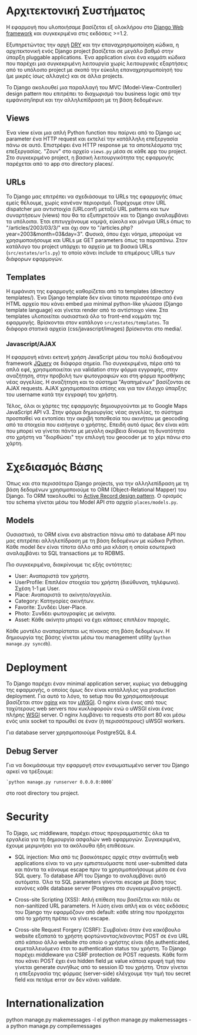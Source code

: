 # Αρχιτεκτονική Συστήματος

Η εφαρμογή που υλοποιήσαμε βασίζεται εξ ολοκλήρου στο [Django Web framework](http://djangoproject.com) και συγκεκριμένα
στις εκδόσεις >=1.2. 

Εξυπηρετώντας την αρχή [DRY](http://www.c2.com/cgi/wiki?DontRepeatYourself) και την επαναχρησιμοποίηση κώδικα,
η αρχιτεκτονική ενός Django project βασίζεται σε μεγάλο βαθμό στην ύπαρξη pluggable applications. Ένα application είναι 
ένα κομμάτι κώδικα που παρέχει μια συγκεκριμένη λειτουργία χωρίς λειτουργικές εξαρτήσεις από το υπόλοιπο project με σκοπό 
την εύκολη επαναχρησιμοποίησή του (με μικρές ίσως αλλαγές) και σε άλλα projects. 

Το Django ακολουθεί μια παραλλαγή του MVC (Model-View-Controller) design pattern που επιτρέπει το διαχωρισμό του 
business logic από την εμφάνιση/input και την αλληλεπίδραση με τη βάση δεδομένων.

## Views
Ένα view είναι μια απλή Python function που παίρνει από το Django ως parameter ένα HTTP request και εκτελεί την
κατάλληλη επεξεργασία πάνω σε αυτό. Επιστρέφει ένα HTTP response με τα αποτελέσματα της επεξεργασίας. "Ζουν" στο αρχείο
`views.py` μέσα σε κάθε app του project. Στο συγκεκριμένο project, η βασική λειτουργικότητα της εφαρμογής παρέχεται από
το app στο directory places/.

## URLs
Το Django μας επιτρέπει να σχεδιάσουμε τα URLs της εφαρμογής όπως εμείς θέλουμε, χωρίς κανέναν περιορισμό. Παρέχουμε
στον URL dispatcher μια αντιστοιχία (URLconf) μεταξύ URL patterns και των συναρτήσεων (views) που θα τα εξυπηρετούν και 
το Django αναλαμβάνει τα υπόλοιπα. Έτσι επιτυγχάνουμε κομψά, εύκολα και μόνιμα URLs όπως το "/articles/2003/03/3/" και
όχι σαν το "/articles.php?year=2003&month=03&day=3". Φυσικά, όπου έχει νόημα, μπορούμε να χρησιμοποιήσουμε και URLs με GET
parameters όπως τα παραπάνω. Στον κατάλογο του project υπάρχει το αρχείο με τα βασικά URLs (`src/estates/urls.py`) το
οποίο κάνει include τα επιμέρους URLs των διάφορων εφαρμογών.

## Templates
Η εμφάνιση της εφαρμογής καθορίζεται από τα templates (directory templates/). Ένα Django template δεν είναι τίποτα
περισσότερο από ένα HTML αρχείο που κάνει embed μια minimal python-like γλώσσα (Django template language) και γίνεται
render από το αντίστοιχο view. Στα templates υλοποιείται ουσιαστικά όλο το front-end κομμάτι της εφαρμογής. Βρίσκονται
στον κατάλογο `src/estates/templates`. Τα διάφορα στατικά αρχεία (css/javascript/images) βρίσκονται στο media/.

### Javascript/AJAX
Η εφαρμογή κάνει εκτενή χρήση JavaScript μέσω του πολύ διαδομένου framework [JQuery](jquery.com) σε διάφορα σημεία.
Πιο συγκεκριμένα, πέρα από τα απλά εφέ, χρησιμοποιείται για validation στην φόρμα εγγραφής, στην αναζήτηση, στην προβολή 
των φωτογραφιών και στη φόρμα προσθήκης νέας αγγελίας. Η αναζήτηση και το σύστημα "Αγαπημένων" βασίζονται σε AJAX requests.
AJAX χρησιμοποιείται επίσης και για τον έλεγχο ύπαρξης του username κατά την εγγραφή του χρήστη.

Τέλος, όλοι οι χάρτες της εφαρμογής δημιουργούνται με το Google Maps JavaScript API v3. Στην φόρμα δημιουργίας νέας αγγελίας,
το σύστημα προσπαθεί να εντοπίσει την ακριβή τοποθεσία του ακινήτου με geocoding από τα στοιχεία που εισήγαγε ο χρήστης.
Επειδή αυτό όμως δεν είναι κάτι που μπορεί να γίνεται πάντα με μεγάλη ακρίβεια δίνουμε τη δυνατότητα στο χρήστη να
"διορθώσει" την επιλογή του geocoder με το χέρι πάνω στο χάρτη. 

# Σχεδιασμός Βάσης

Όπως και στα περισσότερα Django projects, για την αλληλεπίδραση με τη βάση δεδομένων χρησιμοποιούμε το ORM 
(Object-Relational Mapper) του Django. Το ORM τακολουθεί το [Active Record design pattern](http://en.wikipedia.org/wiki/Active_record_pattern).
Ο ορισμός του schema γίνεται μέσω του Model API στο αρχείο `places/models.py`.

## Models
Ουσιαστικά, το ORM είναι ενα abstraction πάνω από το database API που μας επιτρέπει αλληλεπίδραση με τη βάση δεδομένων 
με κώδικα Python. Κάθε model δεν είναι τίποτα άλλο από μια κλάση η οποία εσωτερικά αναλαμβάνει τα SQL transactions με το
RDBMS.

Πιο συγκεκριμένα, διακρίνουμε τις εξής οντότητες:

* User: Αναπαριστά τον χρήστη.
* UserProfile: Επιπλέον στοιχεία του χρήστη (διεύθυνση, τηλέφωνο). Σχέση 1-1 με User.
* Place: Αναπαριστά το ακίνητο/αγγελία.
* Category: Κατηγορίες ακινήτων.
* Favorite: Συνδέει User-Place.
* Photo: Συνδέει φωτογραφίες με ακίνητα.
* Asset: Κάθε ακίνητο μπορεί να έχει κάποιες επιπλέον παροχές.

Κάθε μοντέλο αναπαρίσταται ως πίνακας στη βάση δεδομένων. Η δημιουργία της βάσης γίνεται μέσω του management utility
(`python manage.py syncdb`).

# Deployment

Το Django παρέχει έναν minimal application server, κυρίως για debugging της εφαρμογής, ο οποίος όμως δεν είναι κατάλληλος
για production deployment. Για αυτό το λόγο, το setup που θα χρησιμοποιήσουμε βασίζεται στον [nginx](nginx.net) και 
τον [uWSGI](http://projects.unbit.it/uwsgi/). Ο nginx είναι ένας από τους ταχύτερους web servers που κυκλοφορούν ενώ 
ο uWSGI είναι ένας πλήρης [WSGI](http://en.wikipedia.org/wiki/Web_Server_Gateway_Interface) server. Ο nginx λαμβάνει 
τα requests στο port 80 και μέσω ενός unix socket τα προωθεί σε έναν (ή περισσότερους) uWSGI workers.

Για database server χρησιμοποιούμε PostgreSQL 8.4.

## Debug Server

Για να δοκιμάσουμε την εφαρμογή στον ενσωματωμένο server του Django αρκεί να τρέξουμε: 
    
    `python manage.py runserver 0.0.0.0:8000` 

στο root directory του project.

# Security

Το Djago, ως middleware, παρέχει στους προγραμματιστές όλα τα εργαλεία για τη δημιουργία ασφαλών web εφαρμογών.
Συγκεκριμένα, έχουμε μεριμνήσει για τα ακόλουθα ήδη επιθέσεων.

* SQL injection: Μια από τις βασικότερες αρχές στην ανάπτυξη web applications είναι το να μην εμπιστευόμαστε ποτέ 
user-submitted data και πάντα τα κάνουμε escape πριν τα χρησιμοποιήσουμε μέσα σε ένα SQL query. Το database API του Django
το αναλαμβάνει αυτό αυτόματα. Όλα τα SQL parameters γίνονται escape με βάση τους κανόνες κάθε database server (Postgres στο
συγκεκριμένο project).

* Cross-site Scripting (XSS): Απλή επίθεση που βασίζεται και πάλι σε non-sanitized URL parameters. Η λύση είναι απλή και
οι νέες εκδόσεις του Django την εφαρμόζουν από default: κάθε string που προέρχεται από το χρήστη πρέπει να γίνει escape.

* Cross-site Request Forgery (CSRF): Συμβαίνει όταν ένα κακόβουλο website εξαπατά το χρήστη φορτώνοντας/κάνοντας POST 
σε ένα URL από κάποιο άλλο website στο οποίο ο χρήστης είναι ήδη authenticated, εκμεταλλευόμενο έτσι το 
authentication status του χρήστη. Το Django παρέχει middleware για CSRF protection σε POST requests. Κάθε form που κάνει
POST έχει ένα hidden field με value κάποια κρυφή τιμή που γίνεται generate συνήθως από το session ID του χρήστη. Όταν
γίνεται η επεξεργασία της φόρμας (server-side) ελέγχουμε την τιμή του secret field και πετάμε error αν δεν κάνει 
validate.

# Internationalization

python manage.py makemessages -l el
python manage.py makemessages -a
python manage.py compilemessages
